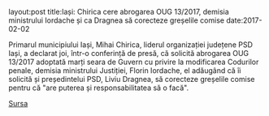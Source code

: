 layout:post
title:Iași: Chirica cere abrogarea OUG 13/2017, demisia ministrului Iordache și ca Dragnea să corecteze greșelile comise
date:2017-02-02


Primarul municipiului Iași, Mihai Chirica, liderul organizației județene PSD Iași, a declarat joi, într-o conferință de presă, că solicită abrogarea OUG 13/2017 adoptată marți seara de Guvern cu privire la modificarea Codurilor penale, demisia ministrului Justiției, Florin Iordache, el adăugând că îi solicită și președintelui PSD, Liviu Dragnea, să corecteze greșelile comise pentru că "are puterea și responsabilitatea să o facă".

[Sursa](http://www.agerpres.ro/politica/2017/02/02/iasi-chirica-cere-abrogarea-oug-13-demisia-ministrului-iordache-si-ca-dragnea-sa-corecteze-greselile-comise-13-25-41)
